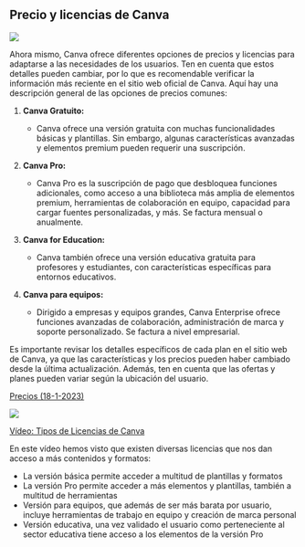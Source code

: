 ## Precio y licencias de Canva

![](https://raw.githubusercontent.com/javacasm/Iniciacion-Herramientas-Digitales-Aula/main/images/icono_licencias.png)

Ahora mismo, Canva ofrece diferentes opciones de precios y licencias para adaptarse a las necesidades de los usuarios. Ten en cuenta que estos detalles pueden cambiar, por lo que es recomendable verificar la información más reciente en el sitio web oficial de Canva. Aquí hay una descripción general de las opciones de precios comunes:

1. **Canva Gratuito:**
   - Canva ofrece una versión gratuita con muchas funcionalidades básicas y plantillas. Sin embargo, algunas características avanzadas y elementos premium pueden requerir una suscripción.

2. **Canva Pro:**
   - Canva Pro es la suscripción de pago que desbloquea funciones adicionales, como acceso a una biblioteca más amplia de elementos premium, herramientas de colaboración en equipo, capacidad para cargar fuentes personalizadas, y más. Se factura mensual o anualmente.

3. **Canva for Education:**
   - Canva también ofrece una versión educativa gratuita para profesores y estudiantes, con características específicas para entornos educativos.

4. **Canva para equipos:**
   - Dirigido a empresas y equipos grandes, Canva Enterprise ofrece funciones avanzadas de colaboración, administración de marca y soporte personalizado. Se factura a nivel empresarial.

Es importante revisar los detalles específicos de cada plan en el sitio web de Canva, ya que las características y los precios pueden haber cambiado desde la última actualización. Además, ten en cuenta que las ofertas y planes pueden variar según la ubicación del usuario.

[Precios (18-1-2023)](https://www.canva.com/es_es/precios/)


[![](https://github.com/javacasm/Iniciacion-Herramientas-Digitales-Aula/blob/main/images/portada-2.0.3.licencias-canva.png?raw=true)](https://drive.google.com/file/d/1lLgKgfLCax-qCSnosZuqUn9dpHpCy0pj/view?usp=sharing)

[Vídeo: Tipos de Licencias de Canva](https://drive.google.com/file/d/1lLgKgfLCax-qCSnosZuqUn9dpHpCy0pj/view?usp=sharing)


En este vídeo hemos visto que existen diversas licencias que nos dan acceso a más contenidos y formatos:

   - La versión básica permite acceder a multitud de plantillas y formatos
   - La versión Pro permite acceder a más elementos y plantillas, también a multitud de herramientas
   - Versión para equipos, que además de ser más barata por usuario, incluye herramientas de trabajo en equipo y creación de marca personal
   - Versión educativa, una vez validado el usuario como perteneciente al sector educativa tiene acceso a los elementos de la versión Pro
